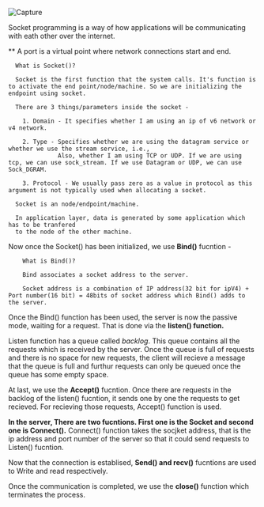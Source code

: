 ![Capture](https://user-images.githubusercontent.com/45221397/125018771-62f57580-e093-11eb-9019-af7971695b16.JPG)

Socket programming is a way of how applications will be communicating with eath other over the internet.

** A port is a virtual point where network connections start and end.

      What is Socket()?
      
      Socket is the first function that the system calls. It's function is to activate the end point/node/machine. So we are initializing the endpoint using socket.
      
      There are 3 things/parameters inside the socket -
        
        1. Domain - It specifies whether I am using an ip of v6 network or v4 network.
        
        2. Type - Specifies whether we are using the datagram service or whether we use the stream service, i.e.,
                  Also, whether I am using TCP or UDP. If we are using tcp, we can use sock_stream. If we use Datagram or UDP, we can use Sock_DGRAM.
                  
        3. Protocol - We usually pass zero as a value in protocol as this argument is not typically used when allocating a socket.
     
      Socket is an node/endpoint/machine.
      
      In application layer, data is generated by some application which has to be tranfered
      to the node of the other machine.
      
Now once the Socket() has been initialized, we use **Bind()** fucntion -
      
        What is Bind()?
        
        Bind associates a socket address to the server.
        
        Socket address is a combination of IP address(32 bit for ipV4) + Port number(16 bit) = 48bits of socket address which Bind() adds to the server.
        
Once the Bind() function has been used, the server is now the passive mode, waiting for a request. That is done via the **listen() function.**

Listen function has a queue called *backlog*. This queue contains all the requests which is received by the server. 
Once the queue is full of requests and there is no space for new requests, the client will recieve a message that 
the queue is full and furthur requests can only be queued once the queue has some empty space.


At last, we use the **Accept()** fucntion. Once there are requests in the backlog of the listen() fucntion, 
it sends one by one the requests to get recieved. For recieving those requests, Accept() function is used.


**In the server, There are two fucntions. First one is the Socket and second one is Connect().**
Connect() function takes the socjket address, that is the ip address and port number of the server so that it could send requests to Listen() fucntion.

Now that the connection is establised, **Send() and recv()** fucntions are used to Write and read respectively.

Once the communication is completed, we use the **close()** function which terminates the process.
      
